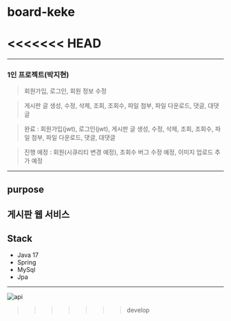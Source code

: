 # board-keke
<<<<<<< HEAD
=======

---
### 1인 프로젝트(박지현)
> 회원가입, 로그인, 회원 정보 수정

> 게시판 글 생성, 수정, 삭제, 조회, 조회수, 파일 첨부, 파일 다운로드, 댓글, 대댓글

> 완료 : 회원가입(jwt), 로그인(jwt), 게시판 글 생성, 수정, 삭제, 조회, 조회수, 파일 첨부, 파일 다운로드, 댓글, 대댓글

> 진행 예정 : 회원(시큐리티 변경 예정), 조회수 버그 수정 예정, 이미지 업로드 추가 예정

---
## purpose
**게시판 웹 서비스**
---
## Stack
- Java 17
- Spring
- MySql
- Jpa

---
![api](https://github.com/jipark96/board-keke/assets/101976260/870ad8a5-cf83-4f9a-8100-841318ca4dd5)
>>>>>>> develop
